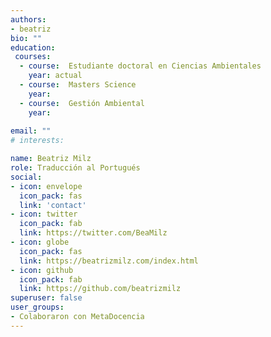 ```yaml
---
authors:
- beatriz
bio: ""
education:
 courses:
  - course:  Estudiante doctoral en Ciencias Ambientales
    year: actual
  - course:  Masters Science
    year: 
  - course:  Gestión Ambiental
    year:     
  
email: ""
# interests:

name: Beatriz Milz
role: Traducción al Portugués
social:
- icon: envelope
  icon_pack: fas
  link: 'contact'
- icon: twitter
  icon_pack: fab
  link: https://twitter.com/BeaMilz
- icon: globe
  icon_pack: fas
  link: https://beatrizmilz.com/index.html
- icon: github
  icon_pack: fab
  link: https://github.com/beatrizmilz  
superuser: false
user_groups:
- Colaboraron con MetaDocencia
---
```


